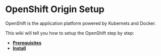# OpenShift Origin Setup

OpenShift is the application platform powered by Kubernets and Docker.

This wiki will tell you how to setup the OpenShift step by step:

* **[Prerequisites](Prerequisites.md)**
* **[Install](Install.md)**